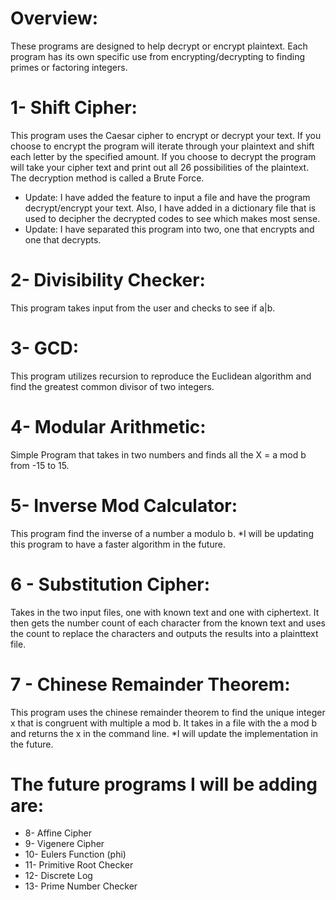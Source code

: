 # Overview:
These programs are designed to help decrypt or encrypt plaintext. Each program has its own specific use 
from encrypting/decrypting to finding primes or factoring integers. 

# 1- Shift Cipher:
This program uses the Caesar cipher to encrypt or decrypt your text.
If you choose to encrypt the program will iterate through your plaintext
and shift each letter by the specified amount. If you choose to decrypt
the program will take your cipher text and print out all 26 possibilities 
of the plaintext. The decryption method is called a Brute Force. 
* Update: I have added the feature to input a file and have the program decrypt/encrypt your text. 
Also, I have added in a dictionary file that is used to decipher the decrypted codes to see which makes most sense.
* Update: I have separated this program into two, one that encrypts and one that decrypts.

# 2- Divisibility Checker:
This program takes input from the user and checks to see if a|b. 

# 3- GCD:
This program utilizes recursion to reproduce the Euclidean algorithm and find the 
greatest common divisor of two integers.

# 4- Modular Arithmetic:
Simple Program that takes in two numbers and finds all the X = a mod b 
from -15 to 15.

# 5- Inverse Mod Calculator:
This program find the inverse of a number a modulo b.
*I will be updating this program to have a faster algorithm in the future.

# 6 - Substitution Cipher:
Takes in the two input files, one with known text and one with 
ciphertext. It then gets the number count of each character
from the known text and uses the count to replace the characters
and outputs the results into a plainttext file.

# 7 - Chinese Remainder Theorem:
This program uses the chinese remainder theorem to find the unique
integer x that is congruent with multiple a mod b. It takes in a 
file with the a mod b and returns the x in the command line.
*I will update the implementation in the future.

# The future programs I will be adding are:
* 8- Affine Cipher
* 9- Vigenere Cipher
* 10- Eulers Function (phi)
* 11- Primitive Root Checker
* 12- Discrete Log
* 13- Prime Number Checker
